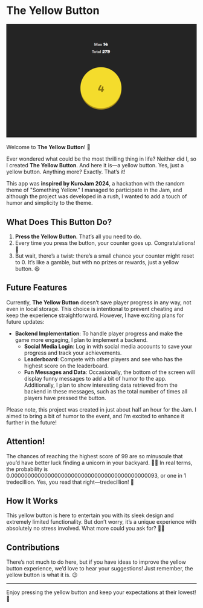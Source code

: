 # The Yellow Button

<p align="center">
<img src="./banner.png" alt="project image">
</p>

Welcome to **The Yellow Button**! 🎉

Ever wondered what could be the most thrilling thing in life? Neither did I, so I created **The Yellow Button**. And here it is—a yellow button. Yes, just a yellow button. Anything more? Exactly. That’s it!

This app was **inspired by KuroJam 2024**, a hackathon with the random theme of "Something Yellow." I managed to participate in the Jam, and although the project was developed in a rush, I wanted to add a touch of humor and simplicity to the theme.

## What Does This Button Do?

1. **Press the Yellow Button**. That’s all you need to do.
2. Every time you press the button, your counter goes up. Congratulations! 🎉
3. But wait, there’s a twist: there’s a small chance your counter might reset to 0. It’s like a gamble, but with no prizes or rewards, just a yellow button. 😆

## Future Features

Currently, **The Yellow Button** doesn’t save player progress in any way, not even in local storage. This choice is intentional to prevent cheating and keep the experience straightforward. However, I have exciting plans for future updates:

- **Backend Implementation**: To handle player progress and make the game more engaging, I plan to implement a backend.
    - **Social Media Login**: Log in with social media accounts to save your progress and track your achievements.
    - **Leaderboard**: Compete with other players and see who has the highest score on the leaderboard.
    - **Fun Messages and Data**: Occasionally, the bottom of the screen will display funny messages to add a bit of humor to the app. Additionally, I plan to show interesting data retrieved from the backend in these messages, such as the total number of times all players have pressed the button.

Please note, this project was created in just about half an hour for the Jam. I aimed to bring a bit of humor to the event, and I’m excited to enhance it further in the future!

## Attention!

The chances of reaching the highest score of 99 are so minuscule that you’d have better luck finding a unicorn in your backyard. 🦄✨ In real terms, the probability is 0.00000000000000000000000000000000000000000093, or one in 1 tredecillion. Yes, you read that right—tredecillion! 🌌

## How It Works

This yellow button is here to entertain you with its sleek design and extremely limited functionality. But don’t worry, it’s a unique experience with absolutely no stress involved. What more could you ask for? 🤷‍♂️

## Contributions

There’s not much to do here, but if you have ideas to improve the yellow button experience, we’d love to hear your suggestions! Just remember, the yellow button is what it is. 😉

---

Enjoy pressing the yellow button and keep your expectations at their lowest! 🚀
